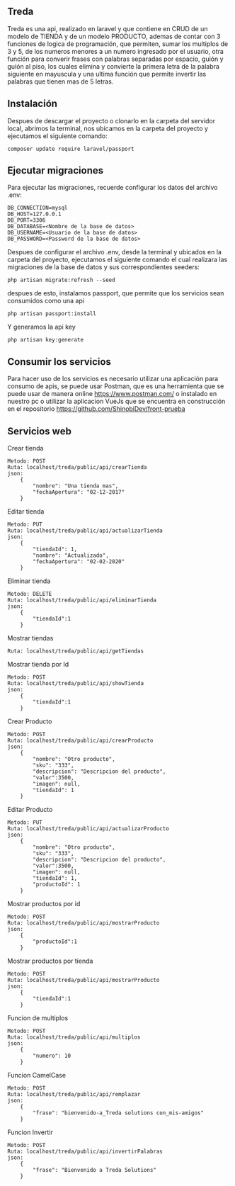 ## Treda
Treda es una api, realizado en laravel y que contiene en CRUD de un modelo de TIENDA y de un modelo PRODUCTO, ademas de contar con 3 funciones de logica de programación, que permiten, sumar los multiplos de 3 y 5, de los numeros menores a un numero ingresado por el usuario, otra función para converir frases con palabras separadas por espacio, guión y guión al piso, los cuales elimina y convierte la primera letra de la palabra siguiente en mayuscula y una ultima función que permite invertir las palabras que tienen mas de 5 letras.

## Instalación

Despues de descargar el proyecto o clonarlo en la carpeta del servidor local, abrimos la terminal, nos ubicamos en la carpeta del proyecto y ejecutamos el siguiente comando: 

```
composer update require laravel/passport
```

## Ejecutar migraciones

Para ejecutar las migraciones, recuerde configurar los datos del archivo .env:

```
DB_CONNECTION=mysql
DB_HOST=127.0.0.1
DB_PORT=3306
DB_DATABASE=<Nombre de la base de datos>
DB_USERNAME=<Usuario de la base de datos>
DB_PASSWORD=<Password de la base de datos>
```
Despues de configurar el archivo .env, desde la terminal y ubicados en la carpeta del proyecto, ejecutamos el siguiente comando el cual realizara las migraciones de la base de datos y sus correspondientes seeders:


```
php artisan migrate:refresh --seed
```
despues de esto, instalamos passport, que permite que los servicios sean consumidos como una api

```
php artisan passport:install
```
Y generamos la api key

```
php artisan key:generate
```

## Consumir los servicios

Para hacer uso de los servicios es necesario utilizar una aplicación para consumo de apis, se puede usar Postman, que es una herramienta que se puede usar de manera online https://www.postman.com/ o instalado en nuestro pc o utilizar la aplicacion VueJs que se encuentra en construcción en el repositorio https://github.com/ShinobiDev/front-prueba

## Servicios web

Crear tienda
```
Metodo: POST
Ruta: localhost/treda/public/api/crearTienda
json: 
    {
        "nombre": "Una tienda mas",
        "fechaApertura": "02-12-2017"
    }
```
Editar tienda
```
Metodo: PUT
Ruta: localhost/treda/public/api/actualizarTienda
json: 
    {
        "tiendaId": 1,
        "nombre": "Actualizado",
        "fechaApertura": "02-02-2020"
    }
```
Eliminar tienda
```
Metodo: DELETE
Ruta: localhost/treda/public/api/eliminarTienda
json: 
    {
        "tiendaId":1
    }
```
Mostrar tiendas
```
Ruta: localhost/treda/public/api/getTiendas
```
Mostrar tienda por Id
```
Metodo: POST
Ruta: localhost/treda/public/api/showTienda
json: 
    {
        "tiendaId":1
    }
```
Crear Producto
```
Metodo: POST
Ruta: localhost/treda/public/api/crearProducto
json: 
    {
        "nombre": "Otro producto",
        "sku": "333",
        "descripcion": "Descripcion del producto",
        "valor":3500,
        "imagen": null,
        "tiendaId": 1
    }
```
Editar Producto
```
Metodo: PUT
Ruta: localhost/treda/public/api/actualizarProducto
json: 
    {
        "nombre": "Otro producto",
        "sku": "333",
        "descripcion": "Descripcion del producto",
        "valor":3500,
        "imagen": null,
        "tiendaId": 1,
        "productoId": 1
    }
```
Mostrar productos por id
```
Metodo: POST
Ruta: localhost/treda/public/api/mostrarProducto
json: 
    {
        "productoId":1
    }
```
Mostrar productos por tienda
```
Metodo: POST
Ruta: localhost/treda/public/api/mostrarProducto
json: 
    {
        "tiendaId":1
    }
```
Funcion de multiplos
```
Metodo: POST
Ruta: localhost/treda/public/api/multiplos
json: 
    {
        "numero": 10
    }
```
Funcion CamelCase
```
Metodo: POST
Ruta: localhost/treda/public/api/remplazar
json: 
    {
        "frase": "bienvenido-a_Treda solutions con_mis-amigos"
    }
```
Funcion Invertir
```
Metodo: POST
Ruta: localhost/treda/public/api/invertirPalabras
json: 
    {
        "frase": "Bienvenido a Treda Solutions"
    }
```


